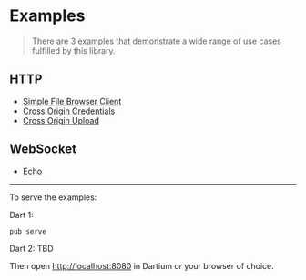# Examples

> There are 3 examples that demonstrate a wide range of use cases fulfilled by this library.

## HTTP

- [Simple File Browser Client](http/simple_client)
- [Cross Origin Credentials](http/cross_origin_credentials)
- [Cross Origin Upload](http/cross_origin_file_transfer)

## WebSocket

- [Echo](web_socket/echo)

---

To serve the examples:

Dart 1:

```bash
pub serve
```

Dart 2: TBD

Then open [http://localhost:8080](http://localhost:8080) in Dartium or your browser of choice.
